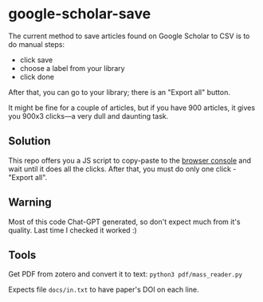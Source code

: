 # google-scholar-save

The current method to save articles found on Google Scholar to CSV is to do manual steps:

* click save
* choose a label from your library
* click done

After that, you can go to your library; there is an "Export all" button.

It might be fine for a couple of articles, but if you have 900 articles, it gives you 900x3 clicks—a very dull and daunting task.

## Solution

This repo offers you a JS script to copy-paste to the [browser console](https://balsamiq.com/support/faqs/browserconsole/) and wait until it does all the clicks. After that, you must do only one click - "Export all".

## Warning

Most of this code Chat-GPT generated, so don't expect much from it's quality. Last time I checked it worked :)

## Tools

Get PDF from zotero and convert it to text: `python3 pdf/mass_reader.py`

Expects file `docs/in.txt` to have paper's DOI on each line.
